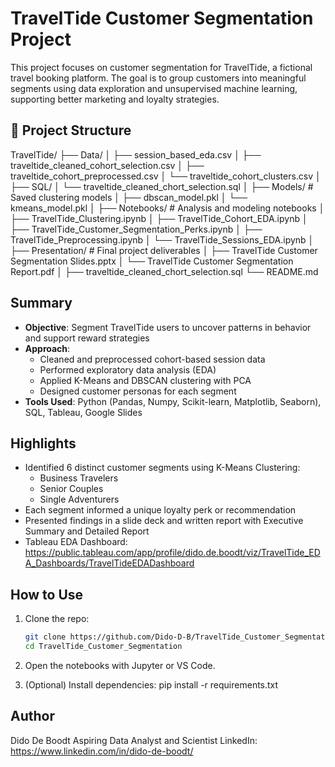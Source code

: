 # TravelTide Customer Segmentation Project

This project focuses on customer segmentation for TravelTide, a fictional travel booking platform. The goal is to group customers into meaningful segments using data exploration and unsupervised machine learning, supporting better marketing and loyalty strategies.

## 📁 Project Structure

TravelTide/
├── Data/
│   ├── session_based_eda.csv
│   ├── traveltide_cleaned_cohort_selection.csv
│   ├── traveltide_cohort_preprocessed.csv
│   └── traveltide_cohort_clusters.csv
│
├── SQL/
│   └── traveltide_cleaned_chort_selection.sql 
│
├── Models/                                              # Saved clustering models
│   ├── dbscan_model.pkl
│   └── kmeans_model.pkl
│
├── Notebooks/                                           # Analysis and modeling notebooks
│   ├── TravelTide_Clustering.ipynb
│   ├── TravelTide_Cohort_EDA.ipynb
│   ├── TravelTide_Customer_Segmentation_Perks.ipynb
│   ├── TravelTide_Preprocessing.ipynb
│   └── TravelTide_Sessions_EDA.ipynb
│
├── Presentation/                                        # Final project deliverables
│   ├── TravelTide Customer Segmentation Slides.pptx
│   └── TravelTide Customer Segmentation Report.pdf
│
├── traveltide_cleaned_chort_selection.sql
└── README.md

## Summary

- **Objective**: Segment TravelTide users to uncover patterns in behavior and support reward strategies
- **Approach**:
  - Cleaned and preprocessed cohort-based session data
  - Performed exploratory data analysis (EDA)
  - Applied K-Means and DBSCAN clustering with PCA
  - Designed customer personas for each segment
- **Tools Used**: Python (Pandas, Numpy, Scikit-learn, Matplotlib, Seaborn), SQL, Tableau, Google Slides

## Highlights

- Identified 6 distinct customer segments using K-Means Clustering:
  - Business Travelers
  - Senior Couples
  - Single Adventurers
- Each segment informed a unique loyalty perk or recommendation
- Presented findings in a slide deck and written report with Executive Summary and Detailed Report
- Tableau EDA Dashboard: https://public.tableau.com/app/profile/dido.de.boodt/viz/TravelTide_EDA_Dashboards/TravelTideEDADashboard

## How to Use

1. Clone the repo:
   ```bash
   git clone https://github.com/Dido-D-B/TravelTide_Customer_Segmentation.git
   cd TravelTide_Customer_Segmentation
   
2.	Open the notebooks with Jupyter or VS Code.

3. (Optional) Install dependencies:
   pip install -r requirements.txt

## Author

Dido De Boodt
Aspiring Data Analyst and Scientist
LinkedIn: https://www.linkedin.com/in/dido-de-boodt/
